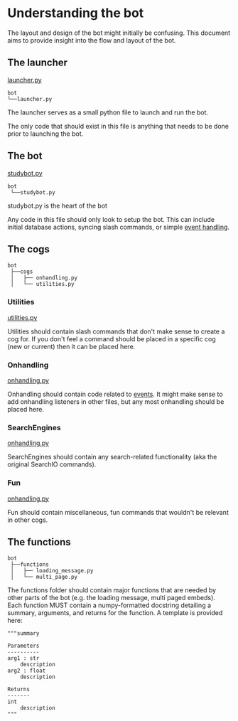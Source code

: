 # Understanding the bot

The layout and design of the bot might initially be confusing. This document aims to provide insight into the flow and layout of the bot.

## The launcher

[launcher.py](../bot/launcher.py)

```
bot
└──launcher.py
```

The launcher serves as a small python file to launch and run the bot.

The only code that should exist in this file is anything that needs to be done prior to launching the bot.

## The bot

[studybot.py](../bot/studybot.py)

```
bot
 └──studybot.py
```

studybot.py is the heart of the bot

Any code in this file should only look to setup the bot. This can include initial database actions, syncing slash commands, or simple [event handling](https://discordpy.readthedocs.io/en/latest/api.html#event-reference).

## The cogs

```
bot
 ├──cogs
 │   ├── onhandling.py
 │   └── utilities.py
```
### Utilities

[utilities.py](../bot/cogs/utilities.py)

Utilities should contain slash commands that don't make sense to create a cog for. If you don't feel a command should be placed in a specific cog (new or current) then it can be placed here.

### Onhandling

[onhandling.py](../bot/cogs/onhandling.py)

Onhandling should contain code related to [events](https://discordpy.readthedocs.io/en/latest/api.html#event-reference). It might make sense to add onhandling listeners in other files, but any most onhandling should be placed here.

### SearchEngines

[onhandling.py](../bot/cogs/searchengines.py)

SearchEngines should contain any search-related functionality (aka the original SearchIO commands).

### Fun

[onhandling.py](../bot/cogs/fun.py)

Fun should contain miscellaneous, fun commands that wouldn't be relevant in other cogs.

## The functions

```
bot
 ├──functions
 │   ├── loading_message.py
 │   └── multi_page.py
```

The functions folder should contain major functions that are needed by other parts of the bot (e.g. the loading message, multi paged embeds). Each function MUST contain a numpy-formatted docstring detailing a summary, arguments, and returns for the function. A template is provided here:
```
"""summary

Parameters
----------
arg1 : str
    description
arg2 : float
    description

Returns
-------
int
    description
"""
```